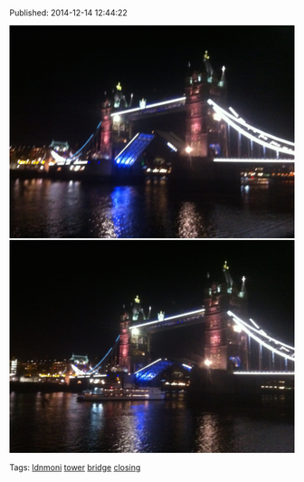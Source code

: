 
# 

Published: 2014-12-14 12:44:22

![](105170315382-0.jpg)
![](105170315382-1.jpg)

Tags: [ldnmoni](tag-ldnmoni.md) [tower](tag-tower.md) [bridge](tag-bridge.md) [closing](tag-closing.md)
